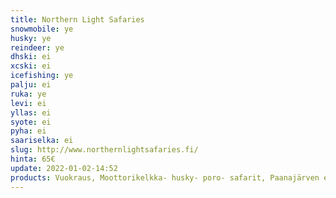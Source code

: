 ```yaml
---
title: Northern Light Safaries
snowmobile: ye
husky: ye
reindeer: ye
dhski: ei
xcski: ei
icefishing: ye
palju: ei
ruka: ye
levi: ei
yllas: ei
syote: ei
pyha: ei
saariselka: ei
slug: http://www.northernlightsafaries.fi/
hinta: 65€
update: 2022-01-02-14:52
products: Vuokraus, Moottorikelkka- husky- poro- safarit, Paanajärven eräkeskus, minikelkat, yritysohjelmat
---
```

